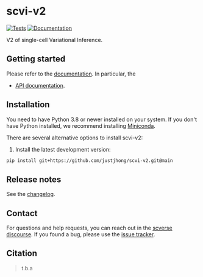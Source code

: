 # scvi-v2

[![Tests][badge-tests]][link-tests]
[![Documentation][badge-docs]][link-docs]

[badge-tests]: https://img.shields.io/github/workflow/status/justjhong/scvi-v2/Test/main
[link-tests]: https://github.com/YosefLab/scvi-v2/actions/workflows/test.yml
[badge-docs]: https://img.shields.io/readthedocs/scvi-v2

V2 of single-cell Variational Inference.

## Getting started

Please refer to the [documentation][link-docs]. In particular, the

-   [API documentation][link-api].

## Installation

You need to have Python 3.8 or newer installed on your system. If you don't have
Python installed, we recommend installing [Miniconda](https://docs.conda.io/en/latest/miniconda.html).

There are several alternative options to install scvi-v2:

<!--
1) Install the latest release of `scvi-v2` from `PyPI <https://pypi.org/project/scvi-v2/>`_:

```bash
pip install scvi-v2
```
-->

1. Install the latest development version:

```bash
pip install git+https://github.com/justjhong/scvi-v2.git@main
```

## Release notes

See the [changelog][changelog].

## Contact

For questions and help requests, you can reach out in the [scverse discourse][scverse-discourse].
If you found a bug, please use the [issue tracker][issue-tracker].

## Citation

> t.b.a

[scverse-discourse]: https://discourse.scverse.org/
[issue-tracker]: https://github.com/justjhong/scvi-v2/issues
[changelog]: https://scvi-v2.readthedocs.io/latest/changelog.html
[link-docs]: https://scvi-v2.readthedocs.io
[link-api]: https://scvi-v2.readthedocs.io/latest/api.html
